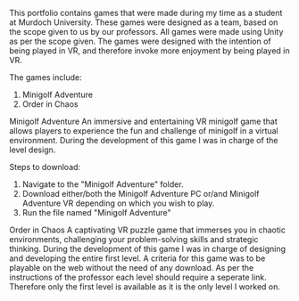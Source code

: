 This portfolio contains games that were made during my time as a student at Murdoch University.
These games were designed as a team, based on the scope given to us by our professors.
All games were made using Unity as per the scope given.
The games were designed with the intention of being played in VR, and therefore invoke more enjoyment by being played in VR.

The games include:
1) Minigolf Adventure
2) Order in Chaos

Minigolf Adventure
An immersive and entertaining VR minigolf game that allows players to experience the fun and challenge of minigolf in a virtual environment.
During the development of this game I was in charge of the level design.

Steps to download:
1) Navigate to the "Minigolf Adventure" folder.
2) Download either/both the Minigolf Adventure PC or/and Minigolf Adventure VR depending on which you wish to play.
3) Run the file named "Minigolf Adventure"

Order in Chaos
A captivating VR puzzle game that immerses you in chaotic environments, challenging your problem-solving skills and strategic thinking.
During the development of this game I was in charge of designing and developing the entire first level.
A criteria for this game was to be playable on the web without the need of any download.
As per the instructions of the professor each level should require a seperate link. Therefore only the first level is available as it is the only level I worked on.
